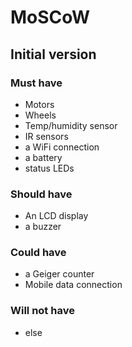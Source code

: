 # MoSCoW
## Initial version

### Must have
- Motors
- Wheels
- Temp/humidity sensor
- IR sensors
- a WiFi connection
- a battery
- status LEDs

### Should have
- An LCD display
- a buzzer

### Could have
- a Geiger counter
- Mobile data connection

### Will not have
- else
